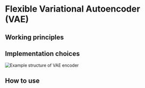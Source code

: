 # Flexible Variational Autoencoder (VAE) 
## Working principles
## Implementation choices
![Example structure of VAE encoder](/assets/encod.png)
## How to use
